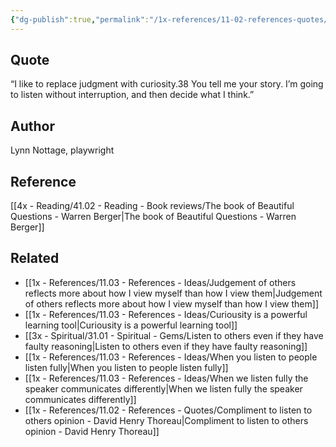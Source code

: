 ```yaml
---
{"dg-publish":true,"permalink":"/1x-references/11-02-references-quotes/replace-judgement-with-curiousity-nottage/","title":"Replace judgement with curiousity","dgShowBacklinks":false}
---
```



## Quote
“I like to replace judgment with curiosity.38 You tell me your story. I’m going to listen without interruption, and then decide what I think.”

## Author
Lynn Nottage, playwright

## Reference
[[4x - Reading/41.02 - Reading - Book reviews/The book of Beautiful Questions - Warren Berger\|The book of Beautiful Questions - Warren Berger]]

## Related
- [[1x - References/11.03 - References - Ideas/Judgement of others reflects more about how I view myself than how I view them\|Judgement of others reflects more about how I view myself than how I view them]]
- [[1x - References/11.03 - References - Ideas/Curiousity is a powerful learning tool\|Curiousity is a powerful learning tool]]
- [[3x - Spiritual/31.01 - Spiritual - Gems/Listen to others even if they have faulty reasoning\|Listen to others even if they have faulty reasoning]]
- [[1x - References/11.03 - References - Ideas/When you listen to people listen fully\|When you listen to people listen fully]]
- [[1x - References/11.03 - References - Ideas/When we listen fully the speaker communicates differently\|When we listen fully the speaker communicates differently]]
- [[1x - References/11.02 - References - Quotes/Compliment to listen to others opinion - David Henry Thoreau\|Compliment to listen to others opinion - David Henry Thoreau]]